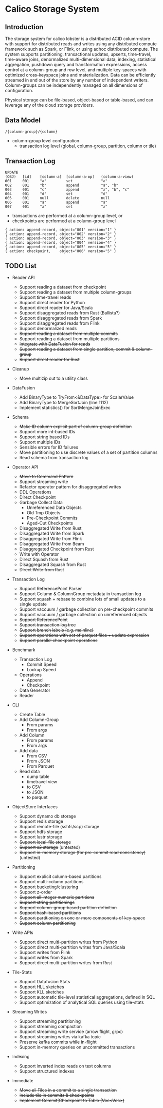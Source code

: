 # Calico Storage System
## Introduction
The storage system for calico lobster is a distributed ACID column-store with 
support for distributed reads and writes using any distributed compute 
framework such as Spark, or Flink, or using adhoc distributed compute. The 
system supports partitioning, transactional updates, upserts, time-travel, time-aware joins, denormalized multi-dimensional data, indexing, 
statistical aggregation, pushdown query and transformation expressions, access 
control at a column-group and row level, and multiple key-spaces with optimized
cross-keyspace joins and materialization. Data can be efficiently streamed in 
and out of the store by any number of independent writers. Column-groups can be 
independently managed on all dimensions of configuration.

Physical storage can be file-based, object-based or table-based, and can leverage 
any of the cloud storage providers.

## Data Model
```
/{column-group}/{column}
```

* column-group level configuration
  * transaction log level (global, column-group, partition, column or tile)


## Transaction Log

```
UPDATE
(OBJ)   [id]    [column-a]  [column-a-op]   (column-a-view)
001     001     "a"         set             "a"
002     001     "b"         append          "a", "b"
003     001     "c"         append          "a", "b", "c"
004     001     "d"         set             "d"
005     001     null        delete          null
006     001     "a"         append          "a"
007     001     "a"         set             "a"
```

* transactions are performed at a column-group level, or 
* checkpoints are performed at a column-group level



```
{ action: append-record, object="001" version="1" }
{ action: append-record, object="002" version="2" }
{ action: append-record, object="003" version="3" }
{ action: append-record, object="004" version="4" }
{ action: append-record, object="005" version="5" }
{ action: checkpoint,    object="006" version="5" }
```




## TODO List
* Reader API
  * Support reading a dataset from checkpoint
  * Support reading a dataset from multiple column-groups
  * Support time-travel reads
  * Support direct reader for Python
  * Support direct reader for Java/Scala
  * Support disaggregated reads from Rust (Ballista?)
  * Support disaggregated reads from Spark
  * Support disaggregated reads from Flink
  * Support denormalized reads
  * ~~Support reading a dataset from multiple commits~~
  * ~~Support reading a dataset from multiple partitions~~
  * ~~Integrate with DataFusion for reads~~
  * ~~Support reading a dataset from single partition, commit & column-group~~
  * ~~Support direct reader for Rust~~
* Cleanup
  * Move multizip out to a utility class
* DataFusion
  * Add BinaryType to TryFrom<&DataType> for ScalarValue
  * Add BinaryType to MergeSortJoin (line 1112)
  * Implement statistics() for SortMergeJoinExec
* Schema
  * ~~Make ID column explicit part of column-group definition~~
  * Support more int-based IDs
  * Support string based IDs
  * Support multiple IDs
  * Sensible errors for ID failures
  * Move partitioning to use discrete values of a set of partition columns
  * Read schema from transaction log
* Operator API
  * ~~Move to Command Pattern~~
  * Support streaming write
  * Refactor operator pattern for disaggregated writes
  * DDL Operations
  * Direct Checkpoint
  * Garbage Collect Data
    * Unreferenced Data Objects
    * Old Tmp Objects
    * Pre-Checkpoint Commits
    * Aged-Out Checkpoints
  * Disaggregated Write from Rust
  * Disaggregated Write from Spark
  * Disaggregated Write from Flink
  * Disaggregated Write from Beam
  * Disaggregated Checkpoint from Rust
  * Write with Operator
  * Direct Squash from Rust
  * Disaggregated Squash from Rust
  * ~~Direct Write from Rust~~
* Transaction Log
  * Support ReferencePoint Parser
  * Support Column & ColumnGroup metadata in transaction log
  * Support squash + rebase to combine lots of small updates to a single update
  * Support vaccuum / garbage collection on pre-checkpoint commits
  * Support vaccuum / garbage collection on unreferenced objects
  * ~~Support ReferencePoint~~
  * ~~Support transaction log tree~~
  * ~~Support branch labels (e.g. mainline)~~
  * ~~Support operations with set of parquet files + update expression~~
  * ~~Support parallel checkpoint operations~~
* Benchmark
  * Transaction Log
    * Commit Speed
    * Lookup Speed
  * Operations
    * Append
    * Checkpoint
  * Data Generator
  * Reader
* CLI
  * Create Table
  * Add Column-Group
    * From params
    * From args
  * Add Column
    * From params
    * From args
  * Add data
    * From CSV
    * From JSON
    * From Parquet
  * Read data
    * dump table
    * timetravel view
    * to CSV
    * to JSON
    * to parquet
* ObjectStore Interfaces
  * Support dynamo db storage
  * Support redis storage
  * Support remote-file (sshfs/scp) storage
  * Support hdfs storage
  * Support lustr storage
  * ~~Support local-file storage~~
  * ~~Support s3 storage~~ (untested)
  * ~~Support in-memory storage (for pre-commit read consistency)~~ (untested)
* Partitioning
  * Support explicit column-based partitions
  * Support multi-column partitions
  * Support bucketing/clustering
  * Support z-order
  * ~~Support all integer numeric partitions~~
  * ~~Support string partitionings~~
  * ~~Support column-group based partition definition~~
  * ~~Support hash-based partitions~~
  * ~~Support partitioning on one or more components of key-space~~
  * ~~Support column partitioning~~
* Write APIs
  * Support direct multi-partition writes from Python
  * Support direct multi-partition writes from Java/Scala
  * Support writes from Flink
  * Support writes from Spark
  * ~~Support direct multi-partition writes from Rust~~
* Tile-Stats
  * Support Datafusion Stats
  * Support HLL sketches
  * Support KLL sketches
  * Support automatic tile-level statistical aggregations, defined in SQL
  * Support optimization of analytical SQL queries using tile-stats
* Streaming Writes
  * Support streaming partitioning
  * Support streaming compaction
  * Support streaming write service (arrow flight, grpc)
  * Support streaming writes via kafka topic
  * Preserve kafka commits while in-flight
  * Support in-memory queries on uncommitted transactions
* Indexing
  * Support inverted index reads on text columns
  * Support structured indexes
  
* Immediate
  * ~~Move all Files in a commit to a single transaction~~
  * ~~Include tile in commits & checkpoints~~
  * ~~Implement Commit|Checkpoint to Table (Vec<Vec<PartitionedFile>>)~~
 
  





